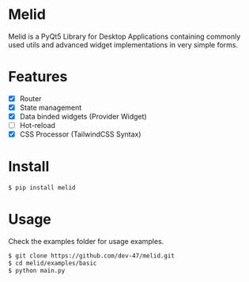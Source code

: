 # Melid

Melid is a PyQt5 Library for Desktop Applications containing commonly used utils and advanced widget implementations in very simple forms.

# Features

- [x] Router
- [x] State management
- [x] Data binded widgets (Provider Widget)
- [ ] Hot-reload
- [x] CSS Processor (TailwindCSS Syntax)

# Install

```sh
$ pip install melid
```

# Usage

Check the examples folder for usage examples.

```sh
$ git clone https://github.com/dev-47/melid.git
$ cd melid/examples/basic
$ python main.py
```
